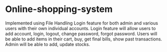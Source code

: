 # Online-shopping-system
Implemented using File Handling Login feature for both admin and various users with their own individual accounts. Login feature will allow users to add account, login, logout, change password, forgot password. Users will be able to add items in their cart, buy, get final bills, show past transactions. Admin will be able to add, update stocks.
